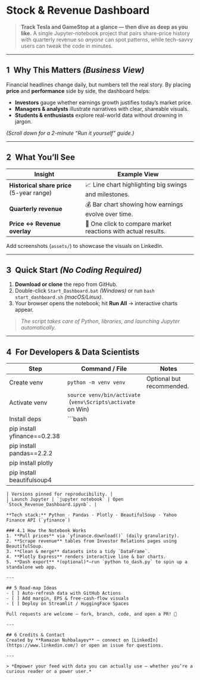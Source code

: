 # Stock & Revenue Dashboard

> **Track Tesla and GameStop at a glance — then dive as deep as you like.**
> A single Jupyter-notebook project that pairs share-price history with quarterly revenue so *anyone* can spot patterns, while tech-savvy users can tweak the code in minutes.

---

## 1 Why This Matters *(Business View)*

Financial headlines change daily, but numbers tell the real story. By placing **price** and **performance** side by side, the dashboard helps:

* **Investors** gauge whether earnings growth justifies today’s market price.
* **Managers & analysts** illustrate narratives with clear, shareable visuals.
* **Students & enthusiasts** explore real-world data without drowning in jargon.

*(Scroll down for a 2-minute “Run it yourself” guide.)*

---

## 2 What You’ll See

| Insight                                   | Example View                                                  |
| ----------------------------------------- | ------------------------------------------------------------- |
| **Historical share price** (5-year range) | 📈 Line chart highlighting big swings and milestones.         |
| **Quarterly revenue**                     | 💰 Bar chart showing how earnings evolve over time.           |
| **Price ↔ Revenue overlay**               | 🔄 One click to compare market reactions with actual results. |

Add screenshots (`assets/`) to showcase the visuals on LinkedIn.

---

## 3 Quick Start *(No Coding Required)*

1. **Download or clone** the repo from GitHub.
2. Double-click `Start_Dashboard.bat` *(Windows)* or run `bash start_dashboard.sh` *(macOS/Linux)*.
3. Your browser opens the notebook; hit **Run All** → interactive charts appear.

> *The script takes care of Python, libraries, and launching Jupyter automatically.*

---

## 4 For Developers & Data Scientists

| Step                         | Command / File                                               | Notes                     |
| ---------------------------- | ------------------------------------------------------------ | ------------------------- |
| Create venv                  | `python -m venv venv`                                        | Optional but recommended. |
| Activate venv                | `source venv/bin/activate`  (`venv\Scripts\activate` on Win) |                           |
| Install deps                 | \`\`\`bash                                                   |                           |
| pip install yfinance==0.2.38 |                                                              |                           |
| pip install pandas==2.2.2    |                                                              |                           |
| pip install plotly           |                                                              |                           |
| pip install beautifulsoup4   |                                                              |                           |

```
| Versions pinned for reproducibility. |
| Launch Jupyter | `jupyter notebook` | Open `Stock_Revenue_Dashboard.ipynb`. |

**Tech stack:** Python · Pandas · Plotly · BeautifulSoup · Yahoo Finance API (`yfinance`)

### 4.1 How the Notebook Works
1. **Pull prices** via `yfinance.download()` (daily granularity).  
2. **Scrape revenue** tables from Investor Relations pages using BeautifulSoup.  
3. **Clean & merge** datasets into a tidy `DataFrame`.  
4. **Plotly Express** renders interactive line & bar charts.  
5. **Dash export** *(optional)*—run `python to_dash.py` to spin up a standalone web app.

---

## 5 Road-map Ideas
- [ ] Auto-refresh data with GitHub Actions  
- [ ] Add margin, EPS & free-cash-flow visuals  
- [ ] Deploy on Streamlit / HuggingFace Spaces

Pull requests are welcome — fork, branch, code, and open a PR! 🚀

---

## 6 Credits & Contact
Created by **Ramazan Nuhbalayev** — connect on [LinkedIn](https://www.linkedin.com/) or open an issue for questions.

---

> *Empower your feed with data you can actually use — whether you’re a curious reader or a power user.*
```
